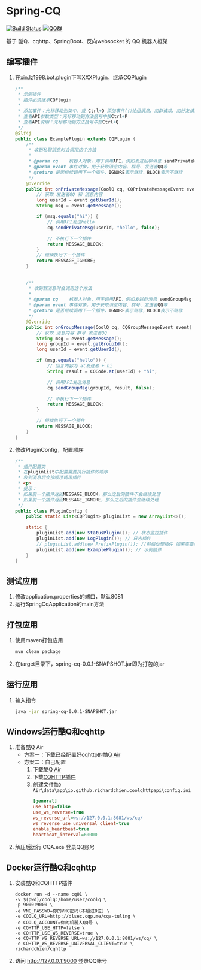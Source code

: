 # Spring-CQ
[![Build Status](https://travis-ci.org/lz1998/spring-cq.png)](https://travis-ci.org/lz1998/spring-cq)
[![QQ群](https://img.shields.io/static/v1?label=QQ%E7%BE%A4&message=335783090&color=blue)](https://jq.qq.com/?_wv=1027&k=5BKAROL)

基于 酷Q、cqhttp、SpringBoot、反向websocket 的 QQ 机器人框架

## 编写插件
1. 在xin.lz1998.bot.plugin下写XXXPlugin，继承CQPlugin  
    ```java
    /**
     * 示例插件
     * 插件必须继承CQPlugin
     *
     * 添加事件：光标移动到类中，按 Ctrl+O 添加事件(讨论组消息、加群请求、加好友请求等)
     * 查看API参数类型：光标移动到方法括号中按Ctrl+P
     * 查看API说明：光标移动到方法括号中按Ctrl+Q
     */
    @Slf4j
    public class ExamplePlugin extends CQPlugin {
        /**
         * 收到私聊消息时会调用这个方法
         *
         * @param cq    机器人对象，用于调用API，例如发送私聊消息 sendPrivateMsg
         * @param event 事件对象，用于获取消息内容、群号、发送者QQ等
         * @return 是否继续调用下一个插件，IGNORE表示继续，BLOCK表示不继续
         */
        @Override
        public int onPrivateMessage(CoolQ cq, CQPrivateMessageEvent event) {
            // 获取 发送者QQ 和 消息内容
            long userId = event.getUserId();
            String msg = event.getMessage();
    
            if (msg.equals("hi")) {
                // 调用API发送hello
                cq.sendPrivateMsg(userId, "hello", false);
    
                // 不执行下一个插件
                return MESSAGE_BLOCK;
            }
            // 继续执行下一个插件
            return MESSAGE_IGNORE;
        }
    
     
        /**
         * 收到群消息时会调用这个方法
         *
         * @param cq    机器人对象，用于调用API，例如发送群消息 sendGroupMsg
         * @param event 事件对象，用于获取消息内容、群号、发送者QQ等
         * @return 是否继续调用下一个插件，IGNORE表示继续，BLOCK表示不继续
         */
        @Override
        public int onGroupMessage(CoolQ cq, CQGroupMessageEvent event) {
            // 获取 消息内容 群号 发送者QQ
            String msg = event.getMessage();
            long groupId = event.getGroupId();
            long userId = event.getUserId();
    
            if (msg.equals("hello")) {
                // 回复内容为 at发送者 + hi
                String result = CQCode.at(userId) + "hi";
    
                // 调用API发送消息
                cq.sendGroupMsg(groupId, result, false);
    
                // 不执行下一个插件
                return MESSAGE_BLOCK;
            }
    
            // 继续执行下一个插件
            return MESSAGE_BLOCK;
        }
    }
    ```

2. 修改PluginConfig，配置顺序
    ```java
    /**
     * 插件配置类
     * 在pluginList中配置需要执行插件的顺序
     * 收到消息后会按顺序调用插件
     * <p>
     * 提示：
     * 如果前一个插件返回MESSAGE_BLOCK，那么之后的插件不会继续处理
     * 如果前一个插件返回MESSAGE_IGNORE，那么之后的插件会继续处理
     */
    public class PluginConfig {
        public static List<CQPlugin> pluginList = new ArrayList<>();
    
        static {
            pluginList.add(new StatusPlugin()); // 状态监控插件
            pluginList.add(new LogPlugin()); // 日志插件
            // pluginList.add(new PrefixPlugin()); //前缀处理插件 如果需要给所有指令加上前缀，比如“.”、“/”，可以使用这个插件在此统一处理
            pluginList.add(new ExamplePlugin()); // 示例插件
        }
    }
    ```



    
## 测试应用
1. 修改application.properties的端口，默认8081
2. 运行SpringCqApplication的main方法

## 打包应用
1. 使用maven打包应用
    ```bash
    mvn clean package
    ```
2. 在target目录下，spring-cq-0.0.1-SNAPSHOT.jar即为打包的jar

## 运行应用
1. 输入指令
    ```bash
    java -jar spring-cq-0.0.1-SNAPSHOT.jar
    ```

## Windows运行酷Q和cqhttp
1. 准备酷Q Air
    - 方案一：下载已经配置好cqhttp的[酷Q Air](http://cq.lz1998.xin/CQA.zip)
    - 方案二：自己配置
        1. 下载[酷Q Air](https://cqp.cc/t/23253)
        2. 下载[CQHTTP插件](https://github.com/richardchien/coolq-http-api/releases)
        3. 创建文件`酷Q Air\data\app\io.github.richardchien.coolqhttpapi\config.ini`
            ```ini
            [general]
            use_http=false
            use_ws_reverse=true
            ws_reverse_url=ws://127.0.0.1:8081/ws/cq/
            ws_reverse_use_universal_client=true
            enable_heartbeat=true
            heartbeat_interval=60000
            ```
2. 解压后运行 CQA.exe 登录QQ账号 




## Docker运行酷Q和cqhttp
1. 安装酷Q和CQHTTP插件
    ```shell
    docker run -d --name cq01 \
    -v $(pwd)/coolq:/home/user/coolq \
    -p 9000:9000 \
    -e VNC_PASSWD=你的VNC密码(不超过8位) \
    -e COOLQ_URL=http://dlsec.cqp.me/cqa-tuling \
    -e COOLQ_ACCOUNT=你的机器人QQ号 \
    -e CQHTTP_USE_HTTP=false \
    -e CQHTTP_USE_WS_REVERSE=true \
    -e CQHTTP_WS_REVERSE_URL=ws://127.0.0.1:8081/ws/cq/ \
    -e CQHTTP_WS_REVERSE_UNIVERSAL_CLIENT=true \
    richardchien/cqhttp
    ```
2. 访问 http://127.0.0.1:9000 登录QQ账号
